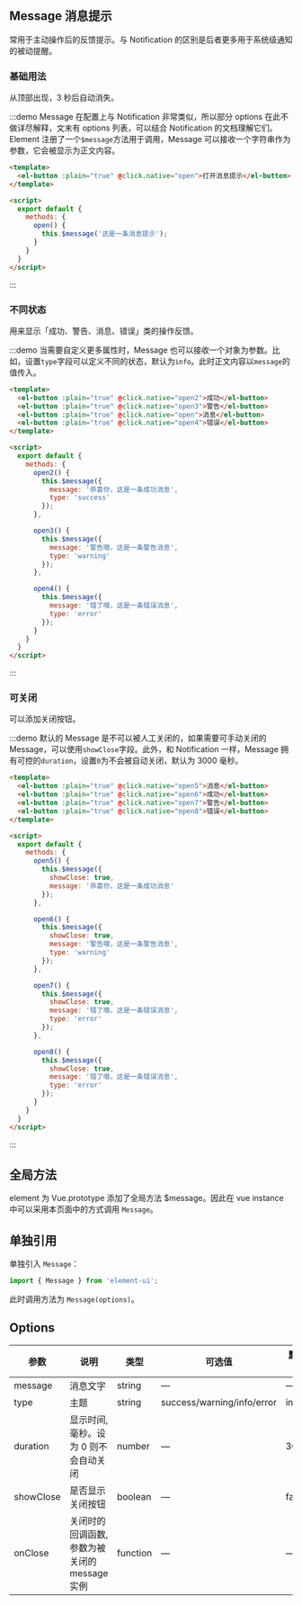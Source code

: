 <script>
  module.exports = {
    methods: {
      open() {
        this.$message('这是一条消息提示');
      },

      open2() {
        this.$message({
          message: '恭喜你，这是一条成功消息',
          type: 'success'
        });
      },

      open3() {
        this.$message({
          message: '警告哦，这是一条警告消息',
          type: 'warning'
        });
      },

      open4() {
        this.$message({
          message: '错了哦，这是一条错误消息',
          type: 'error'
        });
      },

      open5() {
        this.$message({
          showClose: true,
          message: '这是一条消息提示'
        });
      },

      open6() {
        this.$message({
          showClose: true,
          message: '恭喜你，这是一条成功消息',
          type: 'success'
        });
      },

      open7() {
        this.$message({
          showClose: true,
          message: '警告哦，这是一条警告消息',
          type: 'warning'
        });
      },

      open8() {
        this.$message({
          showClose: true,
          message: '错了哦，这是一条错误消息',
          type: 'error'
        });
      }
    }
  };
</script>

<style>
  .demo-box.demo-message {
    .el-button + .el-button {
      margin-left: 10px;
    }
  }
</style>

## Message 消息提示

常用于主动操作后的反馈提示。与 Notification 的区别是后者更多用于系统级通知的被动提醒。

### 基础用法

从顶部出现，3 秒后自动消失。

:::demo Message 在配置上与 Notification 非常类似，所以部分 options 在此不做详尽解释，文末有 options 列表，可以结合 Notification 的文档理解它们。Element 注册了一个`$message`方法用于调用，Message 可以接收一个字符串作为参数，它会被显示为正文内容。

```html
<template>
  <el-button :plain="true" @click.native="open">打开消息提示</el-button>
</template>

<script>
  export default {
    methods: {
      open() {
        this.$message('这是一条消息提示');
      }
    }
  }
</script>
```
:::

### 不同状态

用来显示「成功、警告、消息、错误」类的操作反馈。

:::demo 当需要自定义更多属性时，Message 也可以接收一个对象为参数。比如，设置`type`字段可以定义不同的状态，默认为`info`。此时正文内容以`message`的值传入。
```html
<template>
  <el-button :plain="true" @click.native="open2">成功</el-button>
  <el-button :plain="true" @click.native="open3">警告</el-button>
  <el-button :plain="true" @click.native="open">消息</el-button>
  <el-button :plain="true" @click.native="open4">错误</el-button>
</template>

<script>
  export default {
    methods: {
      open2() {
        this.$message({
          message: '恭喜你，这是一条成功消息',
          type: 'success'
        });
      },

      open3() {
        this.$message({
          message: '警告哦，这是一条警告消息',
          type: 'warning'
        });
      },

      open4() {
        this.$message({
          message: '错了哦，这是一条错误消息',
          type: 'error'
        });
      }
    }
  }
</script>
```
:::

### 可关闭

可以添加关闭按钮。

:::demo 默认的 Message 是不可以被人工关闭的，如果需要可手动关闭的 Message，可以使用`showClose`字段。此外，和 Notification 一样，Message 拥有可控的`duration`，设置`0`为不会被自动关闭，默认为 3000 毫秒。
```html
<template>
  <el-button :plain="true" @click.native="open5">消息</el-button>
  <el-button :plain="true" @click.native="open6">成功</el-button>
  <el-button :plain="true" @click.native="open7">警告</el-button>
  <el-button :plain="true" @click.native="open8">错误</el-button>
</template>

<script>
  export default {
    methods: {
      open5() {
        this.$message({
          showClose: true,
          message: '恭喜你，这是一条成功消息'
        });
      },

      open6() {
        this.$message({
          showClose: true,
          message: '警告哦，这是一条警告消息',
          type: 'warning'
        });
      },

      open7() {
        this.$message({
          showClose: true,
          message: '错了哦，这是一条错误消息',
          type: 'error'
        });
      },

      open8() {
        this.$message({
          showClose: true,
          message: '错了哦，这是一条错误消息',
          type: 'error'
        });
      }
    }
  }
</script>
```
:::

## 全局方法

element 为 Vue.prototype 添加了全局方法 $message。因此在 vue instance 中可以采用本页面中的方式调用 `Message`。

## 单独引用

单独引入 `Message`：

```javascript
import { Message } from 'element-ui';
```

此时调用方法为 `Message(options)`。

## Options
| 参数      | 说明          | 类型      | 可选值                           | 默认值  |
|---------- |-------------- |---------- |--------------------------------  |-------- |
| message | 消息文字 | string | — | — |
| type | 主题 | string | success/warning/info/error | info |
| duration | 显示时间, 毫秒。设为 0 则不会自动关闭 | number | — | 3000 |
| showClose | 是否显示关闭按钮 | boolean | — | false |
| onClose | 关闭时的回调函数, 参数为被关闭的 message 实例 | function | — | — |
